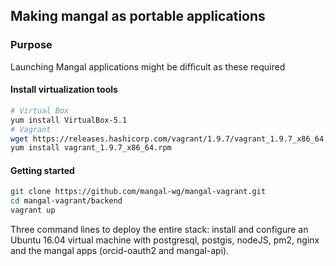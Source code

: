 ## Making mangal as portable applications

### Purpose

Launching Mangal applications might be difficult as these required

#### Install virtualization tools

```bash
# Virtual Box
yum install VirtualBox-5.1
# Vagrant
wget https://releases.hashicorp.com/vagrant/1.9.7/vagrant_1.9.7_x86_64.rpm?_ga=2.84851217.96389612.1501508263-357158161.1501087142
yum install vagrant_1.9.7_x86_64.rpm
```

#### Getting started

```bash
git clone https://github.com/mangal-wg/mangal-vagrant.git
cd mangal-vagrant/backend
vagrant up
```

Three command lines to deploy the entire stack: install and configure an Ubuntu 16.04 virtual machine with postgresql, postgis, nodeJS, pm2, nginx and the mangal apps (orcid-oauth2 and mangal-api).

